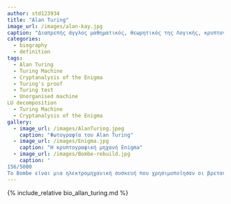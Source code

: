 ```yaml
---
author: std123934
title: "Alan Turing"
image_url: /images/alan-kay.jpg
caption: "Διαπρεπής άγγλος μαθηματικός, θεωρητικός της Λογικής, κρυπτογράφος και πρωτοπόρος στην ανάπτυξη της θεωρίας των υπολογιστών. Ο Τούρινγκ έθεσε τα θεμέλια της σύγχρονης πληροφορικής, καθόρισε τα κριτήρια της τεχνητής νοημοσύνης, αποκωδικοποίησε τους μυστικούς κώδικες του γερμανικού στρατού (γεγονός που έσωσε εκατομμύρια ζωές και συνέβαλε να λήξει ταχύτερα ο Β' Παγκόσμιος Πόλεμος) και σχεδόν έλυσε ένα βιολογικό αίνιγμα στη μορφογένεση, το οποίο ακόμη παραμένει ανεξιχνίαστο για τους ερευνητές."
categories:
  - biography
  - definition
tags:
  - Alan Turing
  - Turing Machine
  - Cryptanalysis of the Enigma
  - Turing's proof
  - Turing test
  - Unorganised machine
LU decomposition
  - Turing Machine
  - Cryptanalysis of the Enigma
gallery:
  - image_url: /images/AlanTuring.jpeg
    caption: "Φωτογραφία του Alan Turing"
  - image_url: /images/Enigma.jpg
    caption: "Η κρυπτογραφική μηχανή Enigma"
  - image_url: /images/Bombe-rebuild.jpg
    caption: '
156/5000
Το Bombe είναι μια ηλεκτρομηχανική συσκευή που χρησιμοποίησαν οι βρετανοί κρυπτολόγοι για την αποκρυπτογράφηση των κρυπτογραφημένων μηνυμάτων του Γερμανικού Enigma-Machine κατά τη διάρκεια του Β 'Παγκοσμίου Πολέμου"
---
```


{% include_relative bio_allan_turing.md %}





